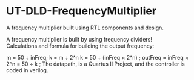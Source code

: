 # UT-DLD-FrequencyMultiplier
A frequency multiplier built using RTL components and design.

A frequency multiplier is built by using frequency dividers!  
Calculations and formula for building the output frequency:

m = 50 ÷ inFreq;
k = m ÷ 2^n
k = 50 ÷ (inFreq × 2^n) ;
outFreq = inFreq × 2^n = 50 ÷ k ;
The datapath, is a Quartus II Project, and the controller is coded in verilog.
